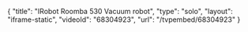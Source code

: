 {
    "title": "IRobot Roomba 530 Vacuum robot",
    "type": "solo",
    "layout": "iframe-static",
    "videoId": "68304923",
    "url": "\/tvpembed\/68304923"
}